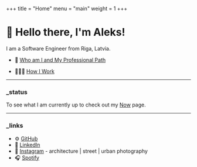 +++
title = "Home"
menu = "main"
weight = 1
+++

# 👋 Hello there, I'm Aleks!

I am a Software Engineer from Riga, Latvia.

- 👤 [Who am I and My Professional Path](https://github.com/aleksgorbenko/whoami)

- 👨🏻‍💻 [How I Work](https://github.com/aleksgorbenko/howiwork)

---

### _status

To see what I am currently up to check out my [Now](https://aleksgorbenko.dev/now) page.

---

### _links

- ⚙️ [GitHub](https://github.com/aleksgorbenko)
- 🧰 [LinkedIn](https://www.linkedin.com/in/aleks-gorbenko-software-engineer/)
- 📸 [Instagram](https://www.instagram.com/aleksgbko/) - architecture | street | urban photography
- 🎧 [Spotify](https://open.spotify.com/user/113548529?si=6f278b7b62b548b2)